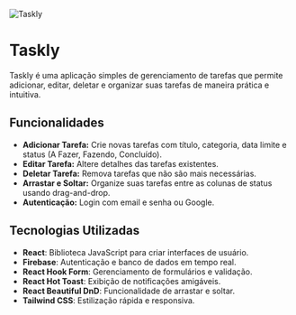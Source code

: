 ![Taskly](https://i.ibb.co/BTKZ18b/tasklyty.png)

# Taskly

Taskly é uma aplicação simples de gerenciamento de tarefas que permite adicionar, editar, deletar e organizar suas tarefas de maneira prática e intuitiva.

## Funcionalidades

- **Adicionar Tarefa:** Crie novas tarefas com título, categoria, data limite e status (A Fazer, Fazendo, Concluído).
- **Editar Tarefa:** Altere detalhes das tarefas existentes.
- **Deletar Tarefa:** Remova tarefas que não são mais necessárias.
- **Arrastar e Soltar:** Organize suas tarefas entre as colunas de status usando drag-and-drop.
- **Autenticação:** Login com email e senha ou Google.

## Tecnologias Utilizadas

- **React**: Biblioteca JavaScript para criar interfaces de usuário.
- **Firebase**: Autenticação e banco de dados em tempo real.
- **React Hook Form**: Gerenciamento de formulários e validação.
- **React Hot Toast**: Exibição de notificações amigáveis.
- **React Beautiful DnD**: Funcionalidade de arrastar e soltar.
- **Tailwind CSS**: Estilização rápida e responsiva.

